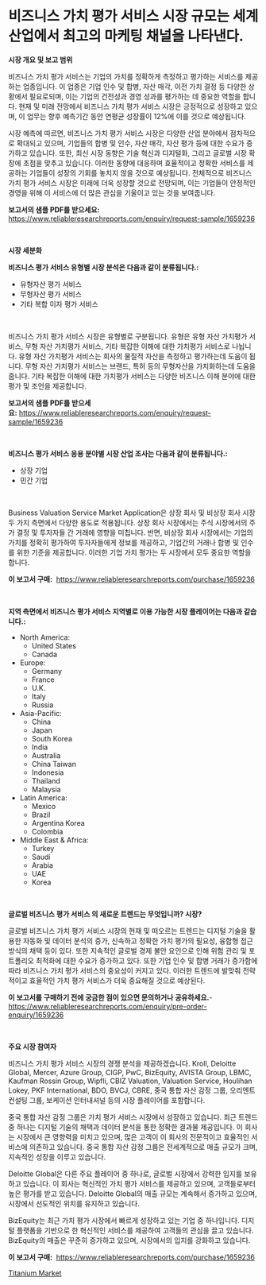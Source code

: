 <p><h1>비즈니스 가치 평가 서비스 시장 규모는 세계 산업에서 최고의 마케팅 채널을 나타낸다.</h1></p><p><strong>시장 개요 및 보고 범위</strong></p>
<p><p>비즈니스 가치 평가 서비스는 기업의 가치를 정확하게 측정하고 평가하는 서비스를 제공하는 업종입니다. 이 업종은 기업 인수 및 합병, 자산 매각, 이전 가치 결정 등 다양한 상황에서 필요로되며, 이는 기업의 건전성과 경영 성과를 평가하는 데 중요한 역할을 합니다. 현재 및 미래 전망에서 비즈니스 가치 평가 서비스 시장은 긍정적으로 성장하고 있으며, 이 업무는 향후 예측기간 동안 연평균 성장률이 12%에 이를 것으로 예상됩니다. </p><p>시장 예측에 따르면, 비즈니스 가치 평가 서비스 시장은 다양한 산업 분야에서 점차적으로 확대되고 있으며, 기업들의 합병 및 인수, 자산 매각, 자산 평가 등에 대한 수요가 증가하고 있습니다. 또한, 최신 시장 동향은 기술 혁신과 디지털화, 그리고 글로벌 시장 확장에 초점을 맞추고 있습니다. 이러한 동향에 대응하며 효율적이고 정확한 서비스를 제공하는 기업들이 성장의 기회를 놓치지 않을 것으로 예상됩니다. 전체적으로 비즈니스 가치 평가 서비스 시장은 미래에 더욱 성장할 것으로 전망되며, 이는 기업들이 안정적인 경영을 위해 이 서비스에 더 많은 관심을 기울이고 있는 것을 보여줍니다.</p></p>
<p><strong>보고서의 샘플 PDF를 받으세요:</strong> <a href="https://www.reliableresearchreports.com/enquiry/request-sample/1659236">https://www.reliableresearchreports.com/enquiry/request-sample/1659236</a></p>
<p>&nbsp;</p>
<p><strong>시장 세분화</strong></p>
<p><strong>비즈니스 평가 서비스 유형별 시장 분석은 다음과 같이 분류됩니다.:</strong></p>
<p><ul><li>유형자산 평가 서비스</li><li>무형자산 평가 서비스</li><li>기타 복합 이자 평가 서비스</li></ul></p>
<p>&nbsp;</p>
<p><p>비즈니스 가치 평가 서비스 시장은 유형별로 구분됩니다. 유형은 유형 자산 가치평가 서비스, 무형 자산 가치평가 서비스, 기타 복잡한 이해에 대한 가치평가 서비스로 나뉩니다. 유형 자산 가치평가 서비스는 회사의 물질적 자산을 측정하고 평가하는데 도움이 됩니다. 무형 자산 가치평가 서비스는 브랜드, 특허 등의 무형자산을 가치화하는데 도움을 줍니다. 기타 복잡한 이해에 대한 가치평가 서비스는 다양한 비즈니스 이해 분야에 대한 평가 및 조언을 제공합니다.</p></p>
<p><strong>보고서의 샘플 PDF를 받으세요:</strong>&nbsp;<a href="https://www.reliableresearchreports.com/enquiry/request-sample/1659236">https://www.reliableresearchreports.com/enquiry/request-sample/1659236</a></p>
<p>&nbsp;</p>
<p><strong> 비즈니스 평가 서비스 응용 분야별 시장 산업 조사는 다음과 같이 분류됩니다.:</strong></p>
<p><ul><li>상장 기업</li><li>민간 기업</li></ul></p>
<p>&nbsp;</p>
<p><p>Business Valuation Service Market Application은 상장 회사 및 비상장 회사 시장 두 가지 측면에서 다양한 용도로 적용됩니다. 상장 회사 시장에서는 주식 시장에서의 주가 결정 및 투자자들 간 거래에 영향을 미칩니다. 반면, 비상장 회사 시장에서는 기업의 가치를 정확히 평가하여 투자자들에게 정보를 제공하고, 기업간의 거래나 합병 및 인수를 위한 기준을 제공합니다. 이러한 기업 가치 평가는 두 시장에서 모두 중요한 역할을 합니다.</p></p>
<p><strong>이 보고서 구매:</strong>&nbsp; <a href="https://www.reliableresearchreports.com/purchase/1659236">https://www.reliableresearchreports.com/purchase/1659236</a></p>
<p>&nbsp;</p>
<p><strong>지역 측면에서 비즈니스 평가 서비스 지역별로 이용 가능한 시장 플레이어는 다음과 같습니다.:</strong></p>
<p><ul>
    <li>
        North America:
        <ul>
            <li>United States</li>
            <li>Canada</li>
        </ul>
    </li>
    <li>
        Europe:
        <ul>
            <li>Germany</li>
            <li>France</li>
            <li>U.K.</li>
            <li>Italy</li>
            <li>Russia</li>
        </ul>
    </li>
    <li>
        Asia-Pacific:
        <ul>
            <li>China</li>
            <li>Japan</li>
            <li>South Korea</li>
            <li>India</li>
            <li>Australia</li>
            <li>China Taiwan</li>
            <li>Indonesia</li>
            <li>Thailand</li>
            <li>Malaysia</li>
        </ul>
    </li>
    <li>
        Latin America:
        <ul>
            <li>Mexico</li>
            <li>Brazil</li>
            <li>Argentina Korea</li>
            <li>Colombia</li>
        </ul>
    </li>
    <li>
        Middle East & Africa:
        <ul>
            <li>Turkey</li>
            <li>Saudi</li>
            <li>Arabia</li>
            <li>UAE</li>
            <li>Korea</li>
        </ul>
    </li>
    </ul></p>
<p>&nbsp;</p>
<p><strong>글로벌 비즈니스 평가 서비스 의 새로운 트렌드는 무엇입니까? 시장?</strong></p>
<p><p>글로벌 비즈니스 가치 평가 서비스 시장의 현재 및 떠오르는 트렌드는 디지털 기술을 활용한 자동화 및 데이터 분석의 증가, 신속하고 정확한 가치 평가의 필요성, 융합형 접근 방식의 채택 등이 있다. 또한 지속적인 글로벌 경제 불안 요인으로 인해 위험 관리 및 포트폴리오 최적화에 대한 수요가 증가하고 있다. 또한 기업 인수 및 합병 거래가 증가함에 따라 비즈니스 가치 평가 서비스의 중요성이 커지고 있다. 이러한 트렌드에 발맞춰 전략적이고 효율적인 가치 평가 서비스가 더욱 중요해질 것으로 예상된다.</p></p>
<p><strong>이 보고서를 구매하기 전에 궁금한 점이 있으면 문의하거나 공유하세요.</strong>- <a href="https://www.reliableresearchreports.com/enquiry/pre-order-enquiry/1659236">https://www.reliableresearchreports.com/enquiry/pre-order-enquiry/1659236</a></p>
<p>&nbsp;</p>
<p><strong>주요 시장 참여자</strong></p>
<p><p>비즈니스 가치 평가 서비스 시장의 경쟁 분석을 제공하겠습니다. Kroll, Deloitte Global, Mercer, Azure Group, CIGP, PwC, BizEquity, AVISTA Group, LBMC, Kaufman Rossin Group, Wipfli, CBIZ Valuation, Valuation Service, Houlihan Lokey, PKF International, BDO, BVCJ, CBRE, 중국 통합 자산 감정 그룹, 오리엔트 컨설팅 그룹, 보케이션 인터내셔널 등의 시장 플레이어를 포함합니다.</p><p>중국 통합 자산 감정 그룹은 가치 평가 서비스 시장에서 성장하고 있습니다. 최근 트렌드 중 하나는 디지털 기술의 채택과 데이터 분석을 통한 정확한 결과물 제공입니다. 이 회사는 시장에서 큰 영향력을 미치고 있으며, 많은 고객이 이 회사의 전문적이고 효율적인 서비스에 의존하고 있습니다. 중국 통합 자산 감정 그룹은 전세계적으로 매출 규모가 크며, 지속적인 성장을 이루고 있습니다.</p><p>Deloitte Global은 다른 주요 플레이어 중 하나로, 글로벌 시장에서 강력한 입지를 보유하고 있습니다. 이 회사는 혁신적인 가치 평가 서비스를 제공하고 있으며, 고객들로부터 높은 평가를 받고 있습니다. Deloitte Global의 매출 규모는 계속해서 증가하고 있으며, 시장에서 선도적인 위치를 유지하고 있습니다.</p><p>BizEquity는 최근 가치 평가 시장에서 빠르게 성장하고 있는 기업 중 하나입니다. 디지털 플랫폼을 기반으로 한 혁신적인 서비스를 제공하여 고객들의 관심을 끌고 있습니다. BizEquity의 매출은 꾸준히 증가하고 있으며, 시장에서의 입지를 강화하고 있습니다.</p></p>
<p><strong>이 보고서 구매:</strong>&nbsp;&nbsp;<a href="https://www.reliableresearchreports.com/purchase/1659236">https://www.reliableresearchreports.com/purchase/1659236</a></p>
<p><p><a href="https://noble-drawer-34c.notion.site/Titanium-Market-Size-Share-Trends-Analysis-Report-By-Material-By-Type-By-End-user-By-Region-A-39b2d176752a4c70ba105d26b2acc459">Titanium Market</a></p></p>
